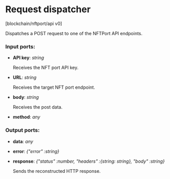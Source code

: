 # Request dispatcher

[blockchain/nftport/api v0]

Dispatches a POST request to one of the NFTPort API endpoints.

### Input ports:

* __API key__: _string_

    Receives the NFT port API key.



* __URL__: _string_

    Receives the target NFT port endpoint.
    



* __body__: _string_

    Receives the post data.



* __method__: _any_



### Output ports:

* __data__: _any_



* __error__: _{"error" :string}_



* __response__: _{"status" :number, "headers" :{string: string}, "body" :string}_

    Sends the reconstructed HTTP response.



